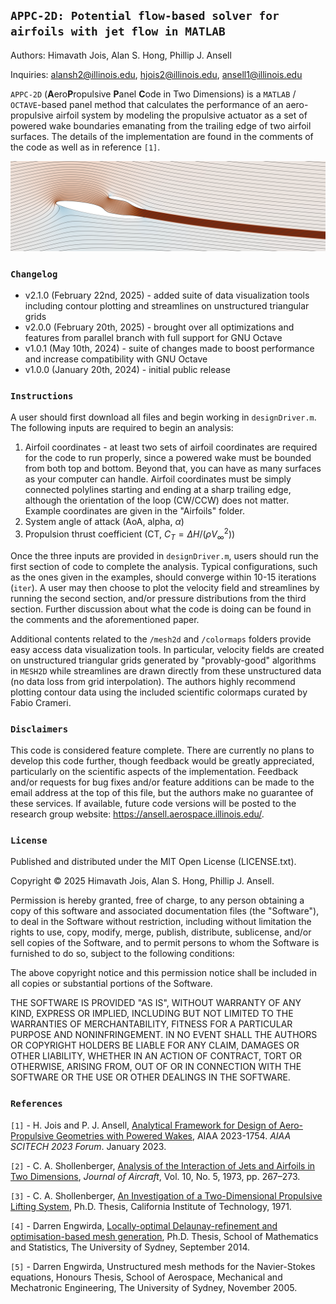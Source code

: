 ## `APPC-2D: Potential flow-based solver for airfoils with jet flow in MATLAB`
Authors: Himavath Jois, Alan S. Hong, Phillip J. Ansell

Inquiries: alansh2@illinois.edu, hjois2@illinois.edu, ansell1@illinois.edu

`APPC-2D` (**A**ero**P**ropulsive **P**anel **C**ode in Two Dimensions) is a `MATLAB` / `OCTAVE`-based panel method that calculates the performance of an aero-propulsive airfoil system by modeling the propulsive actuator as a set of powered wake boundaries emanating from the trailing edge of two airfoil surfaces. The details of the implementation are found in the comments of the code as well as in reference `[1]`.

<p align="center">
  <img src = "onr-cover.png">
</p>

### `Changelog`
* v2.1.0 (February 22nd, 2025) - added suite of data visualization tools including contour plotting and streamlines on unstructured triangular grids
* v2.0.0 (February 20th, 2025) - brought over all optimizations and features from parallel branch with full support for GNU Octave
* v1.0.1 (May 10th, 2024) - suite of changes made to boost performance and increase compatibility with GNU Octave
* v1.0.0 (January 20th, 2024) - initial public release

### `Instructions`
A user should first download all files and begin working in `designDriver.m`. The following inputs are required to begin an analysis:
1. Airfoil coordinates - at least two sets of airfoil coordinates are required for the code to run properly, since a powered wake must be bounded from both top and bottom. Beyond that, you can have as many surfaces as your computer can handle. Airfoil coordinates must be simply connected polylines starting and ending at a sharp trailing edge, although the orientation of the loop (CW/CCW) does not matter. Example coordinates are given in the "Airfoils" folder.
2. System angle of attack (AoA, alpha, $\alpha$)
3. Propulsion thrust coefficient (CT, $C_T=\Delta H/(\rho V_\infty^2)$)

Once the three inputs are provided in `designDriver.m`, users should run the first section of code to complete the analysis. Typical configurations, such as the ones given in the examples, should converge within 10-15 iterations (`iter`). A user may then choose to plot the velocity field and streamlines by running the second section, and/or pressure distributions from the third section. Further discussion about what the code is doing can be found in the comments and the aforementioned paper. 

Additional contents related to the `/mesh2d` and `/colormaps` folders provide easy access data visualization tools. In particular, velocity fields are created on unstructured triangular grids generated by "provably-good" algorithms in `MESH2D` while streamlines are drawn directly from these unstructured data (no data loss from grid interpolation). The authors highly recommend plotting contour data using the included scientific colormaps curated by Fabio Crameri.

### `Disclaimers`
This code is considered feature complete. There are currently no plans to develop this code further, though feedback would be greatly appreciated, particularly on the scientific aspects of the implementation. Feedback and/or requests for bug fixes and/or feature additions can be made to the email address at the top of this file, but the authors make no guarantee of these services. If available, future code versions will be posted to the research group website: https://ansell.aerospace.illinois.edu/. 

### `License`
Published and distributed under the MIT Open License (LICENSE.txt).

Copyright &copy; 2025 Himavath Jois, Alan S. Hong, Phillip J. Ansell.

Permission is hereby granted, free of charge, to any person obtaining a copy of this software and associated documentation files (the "Software"), to deal in the Software without restriction, including without limitation the rights to use, copy, modify, merge, publish, distribute, sublicense, and/or sell copies of the Software, and to permit persons to whom the Software is furnished to do so, subject to the following conditions:

The above copyright notice and this permission notice shall be included in all copies or substantial portions of the Software.

THE SOFTWARE IS PROVIDED "AS IS", WITHOUT WARRANTY OF ANY KIND, EXPRESS OR IMPLIED, INCLUDING BUT NOT LIMITED TO THE WARRANTIES OF MERCHANTABILITY, FITNESS FOR A PARTICULAR PURPOSE AND NONINFRINGEMENT. IN NO EVENT SHALL THE AUTHORS OR COPYRIGHT HOLDERS BE LIABLE FOR ANY CLAIM, DAMAGES OR OTHER LIABILITY, WHETHER IN AN ACTION OF CONTRACT, TORT OR OTHERWISE, ARISING FROM, OUT OF OR IN CONNECTION WITH THE SOFTWARE OR THE USE OR OTHER DEALINGS IN THE SOFTWARE.

### `References`
`[1]` - H. Jois and P. J. Ansell, <a href="https://doi.org/10.2514/6.2023-1754">Analytical Framework for Design of Aero-Propulsive Geometries with Powered Wakes</a>, AIAA 2023-1754. *AIAA SCITECH 2023 Forum*. January 2023.

`[2]` - C. A. Shollenberger, <a href="https://doi.org/10.2514/3.60225">Analysis of the Interaction of Jets and Airfoils in Two Dimensions</a>, *Journal of Aircraft*, Vol. 10, No. 5, 1973, pp. 267–273.

`[3]` - C. A. Shollenberger, <a href="https://doi.org/10.7907/GZNT-1X61">An Investigation of a Two-Dimensional Propulsive Lifting System</a>, Ph.D. Thesis, California Institute of Technology, 1971.

`[4]` - Darren Engwirda, <a href="http://hdl.handle.net/2123/13148">Locally-optimal Delaunay-refinement and optimisation-based mesh generation</a>, Ph.D. Thesis, School of Mathematics and Statistics, The University of Sydney, September 2014.

`[5]` - Darren Engwirda, Unstructured mesh methods for the Navier-Stokes equations, Honours Thesis, School of Aerospace, Mechanical and Mechatronic Engineering, The University of Sydney, November 2005.
